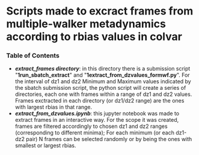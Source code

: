# Scripts made to excract frames from multiple-walker metadynamics according to rbias values in colvar

### Table of Contents
- ***extract_frames directory***: in this directory there is a submission script "**1run_sbatch_extract**" and "**1extract_from_dzvalues_formwf.py**".
For the interval of dz1 and dz2 Minimum and Maximum values indicated by the sbatch submission script, the python script will create a series of directories, each one with frames within a range of dz1 and dz2 values. Frames exctracted in each directory (or dz1/dz2 range) are the ones with largest rbias in that range.
- ***extract_from_dzvalues.ipynb***: this jupyter notebook was made to extract frames in an interactive way.
For the scope it was created, frames are filtered accordingly to chosen dz1 and dz2 ranges (corresponding to different minima);
For each minimum (or each dz1-dz2 pair) N frames can be selected randomly or by being the ones with smallest or largest rbias. 



